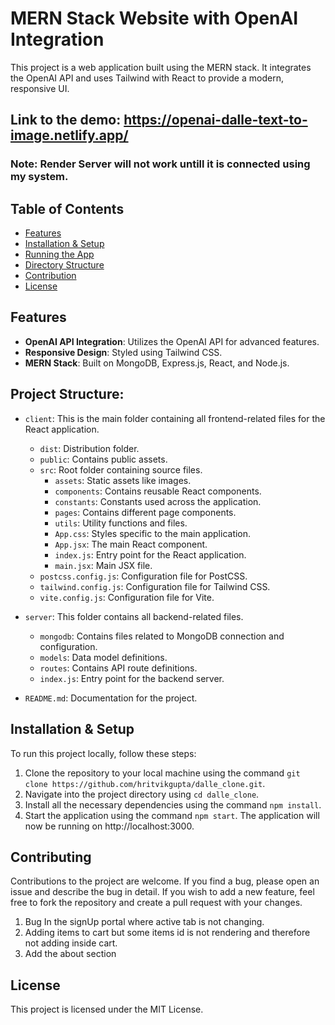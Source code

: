 # MERN Stack Website with OpenAI Integration

This project is a web application built using the MERN stack. It integrates the OpenAI API and uses Tailwind with React to provide a modern, responsive UI.

## Link to the demo: https://openai-dalle-text-to-image.netlify.app/
### Note: Render Server will not work untill it is connected using my system.
## Table of Contents

- [Features](#features)
- [Installation & Setup](#installation--setup)
- [Running the App](#running-the-app)
- [Directory Structure](#directory-structure)
- [Contribution](#contribution)
- [License](#license)

## Features

- **OpenAI API Integration**: Utilizes the OpenAI API for advanced features.
- **Responsive Design**: Styled using Tailwind CSS.
- **MERN Stack**: Built on MongoDB, Express.js, React, and Node.js.

## Project Structure:
- `client`: This is the main folder containing all frontend-related files for the React application.
    * `dist`: Distribution folder.
    * `public`: Contains public assets.
    * `src`: Root folder containing source files.
        - `assets`: Static assets like images.
        - `components`: Contains reusable React components.
        - `constants`: Constants used across the application.
        - `pages`: Contains different page components.
        - `utils`: Utility functions and files.
        - `App.css`: Styles specific to the main application.
        - `App.jsx`: The main React component.
        - `index.js`: Entry point for the React application.
        - `main.jsx`: Main JSX file.
    * `postcss.config.js`: Configuration file for PostCSS.
    * `tailwind.config.js`: Configuration file for Tailwind CSS.
    * `vite.config.js`: Configuration file for Vite.

- `server`: This folder contains all backend-related files.
    * `mongodb`: Contains files related to MongoDB connection and configuration.
    * `models`: Data model definitions.
    * `routes`: Contains API route definitions.
    * `index.js`: Entry point for the backend server.

- `README.md`: Documentation for the project.

## Installation & Setup

To run this project locally, follow these steps:

1. Clone the repository to your local machine using the command `git clone https://github.com/hritvikgupta/dalle_clone.git`.
2. Navigate into the project directory using `cd dalle_clone`.
3. Install all the necessary dependencies using the command `npm install`.
4. Start the application using the command `npm start`. The application will now be running on http://localhost:3000.

## Contributing

Contributions to the project are welcome. If you find a bug, please open an issue and describe the bug in detail. If you wish to add a new feature, feel free to fork the repository and create a pull request with your changes.
1. Bug In the signUp portal where active tab is not changing.
2. Adding items to cart but some items id is not rendering and therefore not adding inside cart.
3. Add the about section

## License

This project is licensed under the MIT License.
